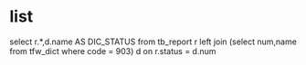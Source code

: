 list
===
select 
    r.*,d.name AS DIC_STATUS 
from tb_report r
left join (select num,name from tfw_dict where code = 903) d on r.status = d.num
